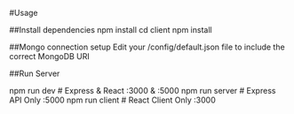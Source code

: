 #Usage

##Install dependencies
npm install
cd client
npm install

##Mongo connection setup
Edit your /config/default.json file to include the correct MongoDB URI

##Run Server

npm run dev # Express & React :3000 & :5000
npm run server # Express API Only :5000
npm run client # React Client Only :3000
